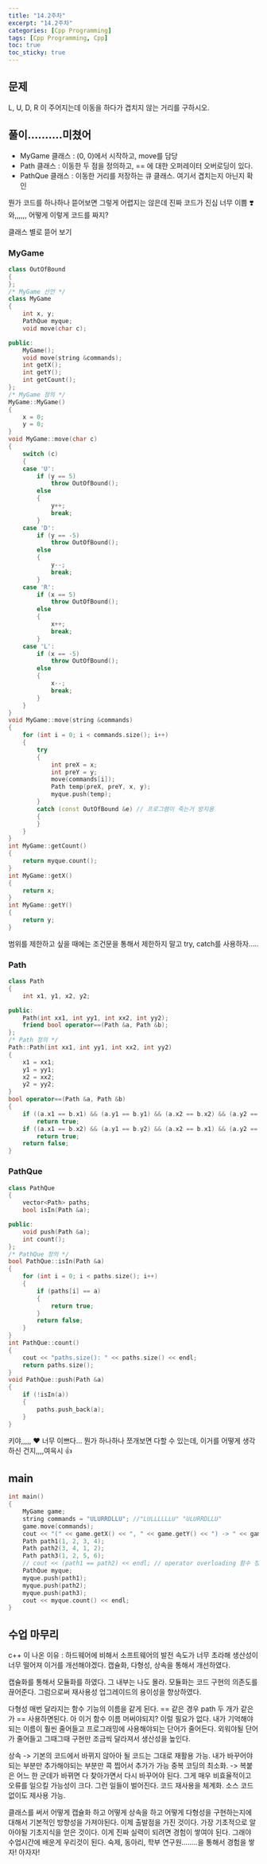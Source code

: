 ```yaml
---
title: "14.2주차"
excerpt: "14.2주차"
categories: [Cpp Programming]
tags: [Cpp Programming, Cpp]
toc: true
toc_sticky: true
---
```


## 문제

L, U, D, R 이 주어지는데 이동을 하다가 겹치지 않는 거리를 구하시오.

## 풀이..........미쳤어

- MyGame 클래스 : (0, 0)에서 시작하고, move를 담당
- Path 클래스 : 이동한 두 점을 정의하고, == 에 대한 오퍼레이터 오버로딩이 있다.
- PathQue 클래스 : 이동한 거리를 저장하는 큐 클래스. 여기서 겹치는지 아닌지 확인 <br>

뭔가 코드를 하나하나 뜯어보면 그렇게 어렵지는 않은데 진짜 코드가 진심 너무 이쁨 ❣️ 와,,,,,, 어떻게 이렇게 코드를 짜지? <br>

클래스 별로 뜯어 보기

### MyGame

```cpp
class OutOfBound
{
};
/* MyGame 선언 */
class MyGame
{
    int x, y;
    PathQue myque;
    void move(char c);

public:
    MyGame();
    void move(string &commands);
    int getX();
    int getY();
    int getCount();
};
/* MyGame 정의 */
MyGame::MyGame()
{
    x = 0;
    y = 0;
}
void MyGame::move(char c)
{
    switch (c)
    {
    case 'U':
        if (y == 5)
            throw OutOfBound();
        else
        {
            y++;
            break;
        }
    case 'D':
        if (y == -5)
            throw OutOfBound();
        else
        {
            y--;
            break;
        }
    case 'R':
        if (x == 5)
            throw OutOfBound();
        else
        {
            x++;
            break;
        }
    case 'L':
        if (x == -5)
            throw OutOfBound();
        else
        {
            x--;
            break;
        }
    }
}
void MyGame::move(string &commands)
{
    for (int i = 0; i < commands.size(); i++)
    {
        try
        {
            int preX = x;
            int preY = y;
            move(commands[i]);
            Path temp(preX, preY, x, y);
            myque.push(temp);
        }
        catch (const OutOfBound &e) // 프로그램이 죽는거 방지용
        {
        }
    }
}
int MyGame::getCount()
{
    return myque.count();
}
int MyGame::getX()
{
    return x;
}
int MyGame::getY()
{
    return y;
}
```

범위를 제한하고 싶을 때에는 조건문을 통해서 제한하지 말고 try, catch를 사용하자.....

### Path

```cpp
class Path
{
    int x1, y1, x2, y2;

public:
    Path(int xx1, int yy1, int xx2, int yy2);
    friend bool operator==(Path &a, Path &b);
};
/* Path 정의 */
Path::Path(int xx1, int yy1, int xx2, int yy2)
{
    x1 = xx1;
    y1 = yy1;
    x2 = xx2;
    y2 = yy2;
}
bool operator==(Path &a, Path &b)
{
    if ((a.x1 == b.x1) && (a.y1 == b.y1) && (a.x2 == b.x2) && (a.y2 == b.y2))
        return true;
    if ((a.x1 == b.x2) && (a.y1 == b.y2) && (a.x2 == b.x1) && (a.y2 == b.y1))
        return true;
    return false;
}
```

### PathQue

```cpp
class PathQue
{
    vector<Path> paths;
    bool isIn(Path &a);

public:
    void push(Path &a);
    int count();
};
/* PathQue 정의 */
bool PathQue::isIn(Path &a)
{
    for (int i = 0; i < paths.size(); i++)
    {
        if (paths[i] == a)
        {
            return true;
        }
        return false;
    }
}
int PathQue::count()
{
    cout << "paths.size(): " << paths.size() << endl;
    return paths.size();
}
void PathQue::push(Path &a)
{
    if (!isIn(a))
    {
        paths.push_back(a);
    }
}
```

키야,,,,, ❤️ 너무 이쁘다... 뭔가 하나하나 쪼개보면 다할 수 있는데, 이거를 어떻게 생각하신 건지,,,,여윽시 👍

## main

```cpp
int main()
{
    MyGame game;
    string commands = "ULURRDLLU"; //"LULLLLLLU" "ULURRDLLU"
    game.move(commands);
    cout << "(" << game.getX() << ", " << game.getY() << ") -> " << game.getCount() << endl;
    Path path1(1, 2, 3, 4);
    Path path2(3, 4, 1, 2);
    Path path3(1, 2, 5, 6);
    // cout << (path1 == path2) << endl; // operator overloading 함수 정의 확인
    PathQue myque;
    myque.push(path1);
    myque.push(path2);
    myque.push(path3);
    cout << myque.count() << endl;
}
```

## 수업 마무리

c++ 이 나온 이유 : 하드웨어에 비해서 소프트웨어의 발전 속도가 너무 초라해 생산성이 너무 떨어져 이거를 개선해야겠다. 캡슐화, 다형성, 상속을 통해서 개선하였다. <br>

캡슐화를 통해서 모듈화를 하였다. 그 내부는 나도 몰라. 모듈화는 코드 구현의 의존도를 끊어준다. 그럼으로써 재사용성 업그레이드의 용이성을 향상하였다. <br>

다형성 매번 달라지는 함수 기능의 이름을 같게 된다. == 같은 경우 path 두 개가 같은가 == 사용하면된다. 아 이거 함수 이름 머써야되지? 이럴 필요가 없다. 내가 기억해야되는 이름이 훨씬 줄어들고 프로그래밍에 사용해야되는 단어가 줄어든다. 외워야될 단어가 줄어들고 그때그때 구현만 조금씩 달라져서 생산성을 높인다. <br>

상속 -> 기본의 코드에서 바뀌지 않아아 될 코드는 그대로 재활용 가능. 내가 바꾸어야 되는 부분만 추가해야되는 부분만 콕 찝어서 추가가 가능 중복 코딩의 최소화. -> 복붙은 어느 한 군데가 바뀌면 다 찾아가면서 다시 바꾸어야 된다. 그게 매우 비효율적이고 오류를 일으킬 가능성이 크다. 그런 일들이 벌어진다. 코드 재사용을 체계화. 소스 코드 없이도 제사용 가능. <br>

클래스를 써서 어떻게 캡슐화 하고 어떻게 상속을 하고 어떻게 다형성을 구현하는지에 대해서 기본적인 방향성을 가져야된다. 이제 출발점을 가진 것이다. 가장 기초적으로 알아야될 기초지식을 얻은 것이다. 이게 진짜 실력이 되려면 경험이 쌓여야 된다. 그래야 수업시간에 배운게 우리것이 된다. 숙제, 동아리, 학부 연구원........을 통해서 경험을 쌓자! 아자자!
